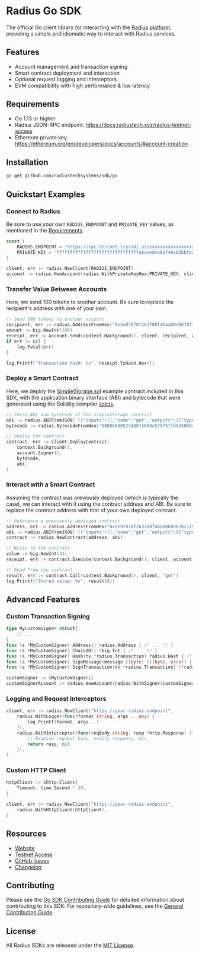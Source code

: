 # Radius Go SDK

The official Go client library for interacting with the [Radius platform](https://radiustech.xyz/), providing a simple
and idiomatic way to interact with Radius services.

## Features

- Account management and transaction signing
- Smart contract deployment and interaction
- Optional request logging and interceptors
- EVM compatibility with high performance & low latency

## Requirements

- Go 1.13 or higher
- Radius JSON-RPC endpoint: https://docs.radiustech.xyz/radius-testnet-access
- Ethereum private key: https://ethereum.org/en/developers/docs/accounts/#account-creation

## Installation

```bash
go get github.com/radiustechsystems/sdk/go
```

## Quickstart Examples

### Connect to Radius

Be sure to use your own `RADIUS_ENDPOINT` and `PRIVATE_KEY` values, as mentioned in the [Requirements](#requirements).

```go
const (
	RADIUS_ENDPOINT = "https://rpc.testnet.tryradi.us/xxxxxxxxxxxxxxxxxxxxxxxxxxxxxxxxxxxxxxxxxxxxxxxx";
	PRIVATE_KEY = "fffffffffffffffffffffffffffffffebaaedce6af48a03bbfd25e8cd036415f";
)

client, err := radius.NewClient(RADIUS_ENDPOINT)
account := radius.NewAccount(radius.WithPrivateKeyHex(PRIVATE_KEY, client))
```

### Transfer Value Between Accounts

Here, we send 100 tokens to another account. Be sure to replace the recipient's address with one of your own.

```go
// Send 100 tokens to another account
recipient, err := radius.AddressFromHex("0x5e97870f263700f46aa00d967821199b9bc5a120") // Recipient's address
amount := big.NewInt(100)
receipt, err := account.Send(context.Background(), client, recipient, amount)
if err != nil {
	log.Fatal(err)
}

log.Printf("Transaction hash: %s", receipt.TxHash.Hex())
```

### Deploy a Smart Contract

Here, we deploy the [SimpleStorage.sol](https://github.com/radiustechsystems/sdk/tree/main/contracts/solidity)
example contract included in this SDK, with the application binary interface (ABI) and bytecode that were generated
using the Solidity compiler [solcjs](https://docs.soliditylang.org/en/latest/installing-solidity.html#npm-node-js).

```go
// Parse ABI and bytecode of the SimpleStorage contract
abi := radius.ABIFromJSON(`[{"inputs":[],"name":"get","outputs":[{"type":"uint256"}],"type":"function"},{"inputs":[{"type":"uint256"}],"name":"set","type":"function"}]`)
bytecode := radius.BytecodeFromHex("6080604052348015600e575f5ffd5b5060a580601a5f395ff3fe6080604052348015600e575f5ffd5b50600436106030575f3560e01c806360fe47b11460345780636d4ce63c146045575b5f5ffd5b6043603f3660046059565b5f55565b005b5f5460405190815260200160405180910390f35b5f602082840312156068575f5ffd5b503591905056fea26469706673582212207655d86666fa8aa75666db8416e0f5db680914358a57e84aa369d9250218247f64736f6c634300081c0033")

// Deploy the contract
contract, err := client.DeployContract(
	context.Background(),
	account.Signer(),
	bytecode,
	abi,
)
```

### Interact with a Smart Contract

Assuming the contract was previously deployed (which is typically the case), we can interact with it using the contract
address and ABI. Be sure to replace the contract address with that of your own deployed contract.

```go
// Reference a previously deployed contract
address, err := radius.AddressFromHex("0x5e97870f263700f46aa00d967821199b9bc5a120") // Contract address
abi := radius.ABIFromJSON(`[{"inputs":[],"name":"get","outputs":[{"type":"uint256"}],"type":"function"},{"inputs":[{"type":"uint256"}],"name":"set","type":"function"}]`)
contract := radius.NewContract(address, abi)

// Write to the contract
value := big.NewInt(42)
receipt, err := contract.Execute(context.Background(), client, account.Signer(), "set", value)

// Read from the contract
result, err := contract.Call(context.Background(), client, "get")
log.Printf("Stored value: %v", result[0])
```

## Advanced Features

### Custom Transaction Signing

```go
type MyCustomSigner struct{
	// ...
}
func (s *MyCustomSigner) Address() radius.Address { /* ... */ }
func (s *MyCustomSigner) ChainID() *big.Int { /* ... */ }
func (s *MyCustomSigner) Hash(tx *radius.Transaction) radius.Hash { /* ... */ }
func (s *MyCustomSigner) SignMessage(message []byte) ([]byte, error) { /* ... */ }
func (s *MyCustomSigner) SignTransaction(tx *radius.Transaction) (*radius.SignedTransaction, error) { /* ... */ }

customSigner := &MyCustomSigner{}
customSignerAccount := radius.NewAccount(radius.WithSigner(customSigner))
```

### Logging and Request Interceptors

```go
client, err := radius.NewClient("https://your-radius-endpoint",
	radius.WithLogger(func(format string, args ...any) {
		log.Printf(format, args...)
	}),
	radius.WithInterceptor(func(reqBody string, resp *http.Response) (*http.Response, error) {
		// Examine request body, modify response, etc.
		return resp, nil
	}),
)
```

### Custom HTTP Client

```go
httpClient := &http.Client{
	Timeout: time.Second * 30,
}

client, err := radius.NewClient("https://your-radius-endpoint",
	radius.WithHttpClient(httpClient),
)
```

## Resources

- [Website](https://radiustech.xyz/)
- [Testnet Access](https://docs.radiustech.xyz/radius-testnet-access)
- [GitHub Issues](https://github.com/radiustechsystems/sdks/issues)
- [Changelog](CHANGELOG.md)

## Contributing

Please see the [Go SDK Contributing Guide](CONTRIBUTING.md) for detailed information about contributing to this SDK.
For repository-wide guidelines, see the [General Contributing Guide](../CONTRIBUTING.md).

## License

All Radius SDKs are released under the [MIT License](../LICENSE).
